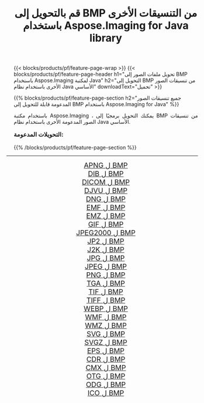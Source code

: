 ﻿---
title: قم بالتحويل إلى BMP من التنسيقات الأخرى باستخدام Aspose.Imaging for Java library 
weight: 3920
url: /ar/java/conversion/to/bmp/ 
lang: ar
langdirlevel: 2
locales: zh-hans,ja,it,ru,de,es,fr,nl,id,lt,pl,pt,vi,tr,ko,zh-hant,ar,hi,th,sv,cs,uk,he
description: باستخدام Aspose.Imaging ، يمكنك التحويل إلى BMP من تنسيقات أخرى باستخدام Java
---

{{< blocks/products/pf/feature-page-wrap >}}
{{< blocks/products/pf/feature-page-header h1="تحويل ملفات الصور إلى BMP باستخدام Aspose.Imaging لمكتبة Java" h2="التحويل إلى BMP من تنسيقات الصور الأخرى باستخدام نظام Java الأساسي" downloadText="تحميل" >}}


{{% blocks/products/pf/feature-page-section  h2="جميع تنسيقات الصور المدعومة قابلة للتحويل إلى BMP باستخدام Aspose.Imaging for Java" %}}
<p align=justify>باستخدام مكتبة Aspose.Imaging ، يمكنك التحويل برمجيًا إلى BMP من تنسيقات الصور المدعومة الأخرى باستخدام نظام Java الأساسي.</p>
<h3 style="margin-top:16px;">
التحويلات المدعومة:
</h3>
{{% /blocks/products/pf/feature-page-section %}}
<div class="container-fluid productfamilypage bg-gray">
    <div class="convertypes bg-gray agp-content section">
        <div class="container">
		<hr style="margin-left:-20px;"/>
		<div class="row other-converters" style="gap: 10px;font-size: 19px;text-align:center;">
		    <div class='col-md-3 other-converter remove-lp remove-rp'><a href="/imaging/ar/java/conversion/apng-to-bmp/" style="padding:15px;">APNG ل BMP</a></div>
<div class='col-md-3 other-converter remove-lp remove-rp'><a href="/imaging/ar/java/conversion/dib-to-bmp/" style="padding:15px;">DIB ل BMP</a></div>
<div class='col-md-3 other-converter remove-lp remove-rp'><a href="/imaging/ar/java/conversion/dicom-to-bmp/" style="padding:15px;">DICOM ل BMP</a></div>
<div class='col-md-3 other-converter remove-lp remove-rp'><a href="/imaging/ar/java/conversion/djvu-to-bmp/" style="padding:15px;">DJVU ل BMP</a></div>
<div class='col-md-3 other-converter remove-lp remove-rp'><a href="/imaging/ar/java/conversion/dng-to-bmp/" style="padding:15px;">DNG ل BMP</a></div>
<div class='col-md-3 other-converter remove-lp remove-rp'><a href="/imaging/ar/java/conversion/emf-to-bmp/" style="padding:15px;">EMF ل BMP</a></div>
<div class='col-md-3 other-converter remove-lp remove-rp'><a href="/imaging/ar/java/conversion/emz-to-bmp/" style="padding:15px;">EMZ ل BMP</a></div>
<div class='col-md-3 other-converter remove-lp remove-rp'><a href="/imaging/ar/java/conversion/gif-to-bmp/" style="padding:15px;">GIF ل BMP</a></div>
<div class='col-md-3 other-converter remove-lp remove-rp'><a href="/imaging/ar/java/conversion/jpeg2000-to-bmp/" style="padding:15px;">JPEG2000 ل BMP</a></div>
<div class='col-md-3 other-converter remove-lp remove-rp'><a href="/imaging/ar/java/conversion/jp2-to-bmp/" style="padding:15px;">JP2 ل BMP</a></div>
<div class='col-md-3 other-converter remove-lp remove-rp'><a href="/imaging/ar/java/conversion/j2k-to-bmp/" style="padding:15px;">J2K ل BMP</a></div>
<div class='col-md-3 other-converter remove-lp remove-rp'><a href="/imaging/ar/java/conversion/jpg-to-bmp/" style="padding:15px;">JPG ل BMP</a></div>
<div class='col-md-3 other-converter remove-lp remove-rp'><a href="/imaging/ar/java/conversion/jpeg-to-bmp/" style="padding:15px;">JPEG ل BMP</a></div>
<div class='col-md-3 other-converter remove-lp remove-rp'><a href="/imaging/ar/java/conversion/png-to-bmp/" style="padding:15px;">PNG ل BMP</a></div>
<div class='col-md-3 other-converter remove-lp remove-rp'><a href="/imaging/ar/java/conversion/tga-to-bmp/" style="padding:15px;">TGA ل BMP</a></div>
<div class='col-md-3 other-converter remove-lp remove-rp'><a href="/imaging/ar/java/conversion/tif-to-bmp/" style="padding:15px;">TIF ل BMP</a></div>
<div class='col-md-3 other-converter remove-lp remove-rp'><a href="/imaging/ar/java/conversion/tiff-to-bmp/" style="padding:15px;">TIFF ل BMP</a></div>
<div class='col-md-3 other-converter remove-lp remove-rp'><a href="/imaging/ar/java/conversion/webp-to-bmp/" style="padding:15px;">WEBP ل BMP</a></div>
<div class='col-md-3 other-converter remove-lp remove-rp'><a href="/imaging/ar/java/conversion/wmf-to-bmp/" style="padding:15px;">WMF ل BMP</a></div>
<div class='col-md-3 other-converter remove-lp remove-rp'><a href="/imaging/ar/java/conversion/wmz-to-bmp/" style="padding:15px;">WMZ ل BMP</a></div>
<div class='col-md-3 other-converter remove-lp remove-rp'><a href="/imaging/ar/java/conversion/svg-to-bmp/" style="padding:15px;">SVG ل BMP</a></div>
<div class='col-md-3 other-converter remove-lp remove-rp'><a href="/imaging/ar/java/conversion/svgz-to-bmp/" style="padding:15px;">SVGZ ل BMP</a></div>
<div class='col-md-3 other-converter remove-lp remove-rp'><a href="/imaging/ar/java/conversion/eps-to-bmp/" style="padding:15px;">EPS ل BMP</a></div>
<div class='col-md-3 other-converter remove-lp remove-rp'><a href="/imaging/ar/java/conversion/cdr-to-bmp/" style="padding:15px;">CDR ل BMP</a></div>
<div class='col-md-3 other-converter remove-lp remove-rp'><a href="/imaging/ar/java/conversion/cmx-to-bmp/" style="padding:15px;">CMX ل BMP</a></div>
<div class='col-md-3 other-converter remove-lp remove-rp'><a href="/imaging/ar/java/conversion/otg-to-bmp/" style="padding:15px;">OTG ل BMP</a></div>
<div class='col-md-3 other-converter remove-lp remove-rp'><a href="/imaging/ar/java/conversion/odg-to-bmp/" style="padding:15px;">ODG ل BMP</a></div>
<div class='col-md-3 other-converter remove-lp remove-rp'><a href="/imaging/ar/java/conversion/ico-to-bmp/" style="padding:15px;">ICO ل BMP</a></div>
                </div>
        </div>
    </div>
</div>
<br/>

